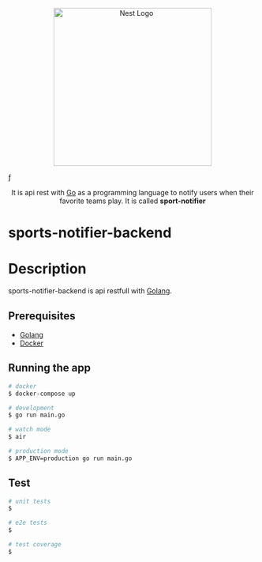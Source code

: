 <p align="center">
  <a href="https://go.dev/" target="blank"><img src="https://cdn.worldvectorlogo.com/logos/golang-1.svg" width="320" alt="Nest Logo" /></a>
</p>
ƒ  
  <p align="center">It is api rest with <a href="https://go.dev/doc/install" target="blank">Go</a> as a programming language to notify users when their favorite teams play. It is called <b>sport-notifier</b></p>
</p>

# sports-notifier-backend

# Description

sports-notifier-backend is api restfull with [Golang](https://go.dev/doc/install).

## Prerequisites
- [Golang](https://go.dev/doc/install)
- [Docker](https://docs.docker.com/engine/install/) 

## Running the app

```bash
# docker
$ docker-compose up

# development
$ go run main.go

# watch mode
$ air

# production mode
$ APP_ENV=production go run main.go
```

## Test

```bash
# unit tests
$ 

# e2e tests
$ 

# test coverage
$ 
```
